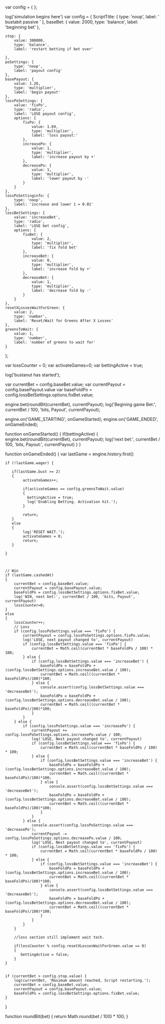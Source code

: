 var config = {
};

log('simulation begins here')
var config = {
    ScriptTitle: {
        type: 'noop',
        label: ' bustabit passive '
    },
    baseBet: {
        value: 2000,
        type: 'balance',
        label: 'beginning bet'
    },
 
    stop: {
        value: 300000,
        type: 'balance',
        label: 'restart betting if bet over'
		
    },
    poSettings: {
        type: 'noop',
        label: 'payout config'
    },
    basePayout: {
        value: 1.26,
        type: 'multiplier',
        label: 'begin payout'
    },
    lossPoSettings: {
        value: 'fixPo',
        type: 'radio',
        label: 'LOSE payout config',
        options: {
            fixPo: {
                value: 1.69,
                type: 'multiplier',
                label: 'loss payout:'
            },
            increasePo: {
                value: 1,
                type: 'multiplier',
                label: 'increase payout by +'
            },
            decreasePo: {
                value: 1,
                type: 'multiplier',
                label: 'lower payout by -'
            }
        }
    },
    lossPoSettinginfo: {
        type: 'noop',
        label: 'increase and lower 1 = 0.01'
    },
    lossBetSettings: {
        value: 'increaseBet',
        type: 'radio',
        label: 'LOSE bet config',
        options: {
            fixBet: {
                value: 2,
                type: 'multiplier',
                label: 'fix fold bet'
            },
            increaseBet: {
                value: 0,
                type: 'multiplier',
                label: 'increase fold by +'
            },
            decreaseBet: {
                value: 1,
                type: 'multiplier',
                label: 'decrease fold by -'
            }
        }
    },
    resetXLossesWaitForGreen: {
        value: 2,
        type: 'number',
        label: 'Reset/Wait for Greens After X Losses'
    },
    greensToWait: {
        value: 1,
        type: 'number',
        label: 'number of greens to wait for'
    }
 
};


var lossCounter = 0;
var activateGames=0;
var bettingActive = true;

log('bustanut has started');

var currentBet = config.baseBet.value;
var currentPayout = config.basePayout.value
var baseFoldPo = config.lossBetSettings.options.fixBet.value;

engine.bet(roundBit(currentBet), currentPayout);
log('Begining game Bet:', currentBet / 100, 'bits, Payout', currentPayout);

engine.on('GAME_STARTING', onGameStarted);
engine.on('GAME_ENDED', onGameEnded);

function onGameStarted() {
    if(bettingActive)
    {
        engine.bet(roundBit(currentBet), currentPayout);
        log('next bet:', currentBet / 100, 'bits, Payout:', currentPayout)
    }
}

function onGameEnded() {
    var lastGame = engine.history.first()

    if (!lastGame.wager) {
    
       if(lastGame.bust >= 2)
       {
            activateGames++;

            if(activateGames == config.greensToWait.value)
            {
              bettingActive = true;
              log('Enabling Betting. Activation hit.');
            }
          
            return;
       }
       else
       {
            log('RESET WAIT.');
            activateGames = 0;
            return;
       }

    }

    

    // Win
    if (lastGame.cashedAt) 
    {
        currentBet = config.baseBet.value;
        currentPayout = config.basePayout.value;
        baseFoldPo = config.lossBetSettings.options.fixBet.value;
        log('WIN, next bet:', currentBet / 100, 'bits, Payout', currentPayout)
        lossCounter=0;
    } 
    else 
    {
        lossCounter++;
        // Loss
        if (config.lossPoSettings.value === 'fixPo') {
            currentPayout = config.lossPoSettings.options.fixPo.value;
            log('LOSE, next payout changed to', currentPayout)
            if (config.lossBetSettings.value === 'fixPo') {
                currentBet = Math.ceil(currentBet * baseFoldPo / 100) * 100;
            } else {
                if (config.lossBetSettings.value === 'increaseBet') {
                    baseFoldPo = baseFoldPo + (config.lossBetSettings.options.increaseBet.value / 100);
                    currentBet = Math.ceil((currentBet * baseFoldPo)/100)*100;
                } else {
                    console.assert(config.lossBetSettings.value === 'decreaseBet');
                    baseFoldPo = baseFoldPo + (config.lossBetSettings.options.decreaseBet.value / 100);
                    currentBet = Math.ceil((currentBet * baseFoldPo)/100)*100;
                }
            }
        } else {
            if (config.lossPoSettings.value === 'increasePo') {
                currentPayout += config.lossPoSettings.options.increasePo.value / 100;
                log('LOSE, Next payout changed to', currentPayout)
                if (config.lossBetSettings.value === 'fixPo') {
                    currentBet = Math.ceil(currentBet * baseFoldPo / 100) * 100;
                } else {
                    if (config.lossBetSettings.value === 'increaseBet') {
                        baseFoldPo = baseFoldPo + (config.lossBetSettings.options.increaseBet.value / 100);
                        currentBet = Math.ceil((currentBet * baseFoldPo)/100)*100;
                    } else {
                        console.assert(config.lossBetSettings.value === 'decreaseBet');
                        baseFoldPo = baseFoldPo + (config.lossBetSettings.options.decreaseBet.value / 100);
                        currentBet = Math.ceil((currentBet * baseFoldPo)/100)*100;
                    }
                }
            } else {
                console.assert(config.lossPoSettings.value === 'decreasePo');
                currentPayout -= config.lossPoSettings.options.decreasePo.value / 100;
                log('LOSE, Next payout changed to', currentPayout)
                if (config.lossBetSettings.value === 'fixPo') {
                    currentBet = Math.ceil(currentBet * baseFoldPo / 100) * 100;
                } else {
                    if (config.lossBetSettings.value === 'increaseBet') {
                        baseFoldPo = baseFoldPo + (config.lossBetSettings.options.increaseBet.value / 100);
                        currentBet = Math.ceil((currentBet * baseFoldPo)/100)*100;
                    } else {
                        console.assert(config.lossBetSettings.value === 'decreaseBet');
                        baseFoldPo = baseFoldPo + (config.lossBetSettings.options.decreaseBet.value / 100);
                        currentBet = Math.ceil((currentBet * baseFoldPo)/100)*100;
                    }
                }
            }
        }

        //loss section still implement wait tech.

        if(lossCounter % config.resetXLossesWaitForGreen.value == 0)
        {
           bettingActive = false;
        }
    }


    if (currentBet > config.stop.value) {
        log(currentBet, 'Maximum amount reached, Script restarting.');
		currentBet = config.baseBet.value;
		currentPayout = config.basePayout.value;
		baseFoldPo = config.lossBetSettings.options.fixBet.value;
    }
}

function roundBit(bet) {
    return Math.round(bet / 100) * 100;
}

